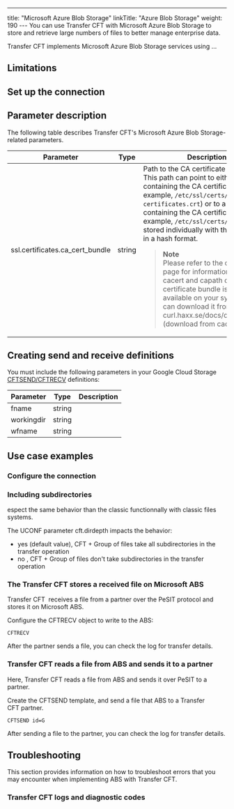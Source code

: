 ---
title: "Microsoft Azure Blob Storage"
linkTitle: "Azure Blob Storage"
weight: 190
--- You can use Transfer CFT with Microsoft Azure Blob Storage to store and retrieve large numbers of files to better manage enterprise data.

Transfer CFT implements Microsoft Azure Blob Storage services using ...

## Limitations

<span id="Set"></span>

## Set up the connection

## Parameter description

The following table describes Transfer CFT's Microsoft Azure Blob Storage- related parameters.

| Parameter  | Type  | Description  |
| --- | --- | --- |
| ssl.certificates.ca_cert_bundle  | string  | Path to the CA certificate bundle.<br/> This path can point to either a file containing the CA certificates (for example, <code>/etc/ssl/certs/ca- certificates.crt</code>) or to a directory containing the CA certificates (for example, <code>/etc/ssl/certs/</code>), which are stored individually with their filenames in a hash format.<br/> <blockquote> **Note**<br/> Please refer to the cURL man page for information on the cacert and capath options. If the certificate bundle is not available on your system, you can download it from: curl.haxx.se/docs/caextract.html (download from cacert.pem).<br/> </blockquote>  |

## Creating send and receive definitions

You must include the following parameters in your Google Cloud Storage [CFTSEND/CFTRECV](../../c_intro_userinterfaces/command_summary) definitions:

| Parameter<span id="storageaccount"></span>  | Type  | Description  |
| --- | --- | --- |
| fname  | string  |   |
| workingdir  | string  |   |
| wfname  | string  |   |

## Use case examples

### Configure the connection

### Including subdirectories

espect the same behavior than the classic functionnally with classic files systems.

The UCONF parameter cft.dirdepth impacts the behavior:

- yes (default value), CFT + Group of files take all subdirectories in the transfer operation
- no , CFT + Group of files don't take subdirectories in the transfer operation

### The Transfer CFT stores a received file on Microsoft ABS

Transfer CFT  receives a file from a partner over the PeSIT protocol and stores it on Microsoft ABS.

Configure the CFTRECV object to write to the ABS:

```
CFTRECV
```

After the partner sends a file, you can check the log for transfer details.

### Transfer CFT reads a file from ABS and sends it to a partner

Here, Transfer CFT reads a file from ABS and sends it over PeSIT to a partner.

Create the CFTSEND template, and send a file that ABS to a Transfer CFT partner.

```
CFTSEND id=G
```

After sending a file to the partner, you can check the log for transfer details.

## Troubleshooting

This section provides information on how to troubleshoot errors that you may encounter when implementing ABS with Transfer CFT.

### Transfer CFT logs and diagnostic codes
